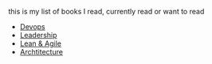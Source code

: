 this is my list of books I read, currently read or want to read 

- [Devops](./devops.md)
- [Leadership](./leadership.md)
- [Lean & Agile](./lean_agile.md)
- [Archtitecture](./architecture.md)
